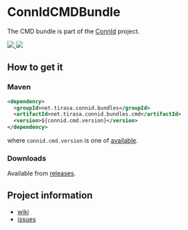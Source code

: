 <!--

    Copyright (C) 2011 ConnId (connid-dev@googlegroups.com)

    Licensed under the Apache License, Version 2.0 (the "License");
    you may not use this file except in compliance with the License.
    You may obtain a copy of the License at

            http://www.apache.org/licenses/LICENSE-2.0
  
    Unless required by applicable law or agreed to in writing, software
    distributed under the License is distributed on an "AS IS" BASIS,
    WITHOUT WARRANTIES OR CONDITIONS OF ANY KIND, either express or implied.
    See the License for the specific language governing permissions and
    limitations under the License.

-->
ConnIdCMDBundle
==============

The CMD bundle is part of the [ConnId](http://connid.tirasa.net) project.

<a href="https://github.com/Tirasa/ConnIdCMDBundle/actions/workflows/ci.yml">
  <img src="https://github.com/Tirasa/ConnIdCMDBundle/actions/workflows/ci.yml/badge.svg"/>
</a>
<a href="#">
  <img src="https://img.shields.io/maven-central/v/net.tirasa.connid.bundles/net.tirasa.connid.bundles.cmd.svg"/>
</a>

## How to get it

### Maven

```XML
<dependency>
  <groupId>net.tirasa.connid.bundles</groupId>
  <artifactId>net.tirasa.connid.bundles.cmd</artifactId>
  <version>${connid.cmd.version}</version>
</dependency>
```

where `connid.cmd.version` is one of [available](http://repo1.maven.org/maven2/net/tirasa/connid/bundles/net.tirasa.connid.bundles.cmd/).

### Downloads

Available from [releases](https://github.com/Tirasa/ConnIdCMDBundle/releases).

## Project information

 * [wiki](https://connid.atlassian.net/wiki/display/BASE/CMD)
 * [issues](https://connid.atlassian.net/browse/CMD)

